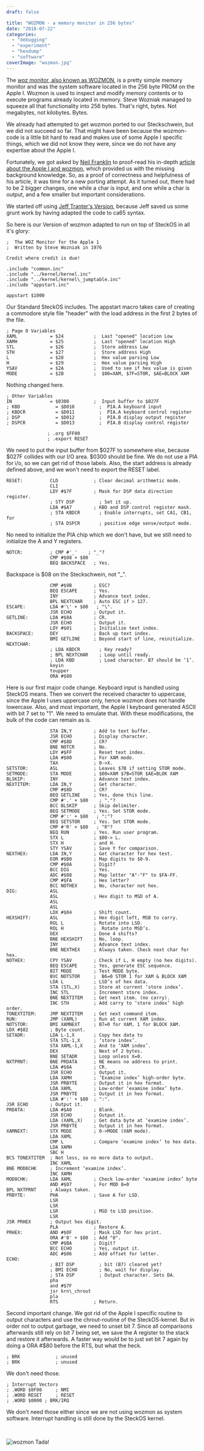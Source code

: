 ```yaml
---
draft: false

title: "WOZMON - a memory monitor in 256 bytes"
date: "2018-07-22"
categories: 
  - "debugging"
  - "experiment"
  - "hexdump"
  - "software"
coverImage: "wozmon.jpg"
---
```


The [woz monitor, also known as WOZMON](https://www.sbprojects.net/projects/apple1/wozmon.php), is a pretty simple memory monitor and was the system software located in the 256 byte PROM on the Apple I. Wozmon is used to inspect and modify memory contents or to execute programs already located in memory. Steve Wozniak managed to squeeze all that functionality into 256 bytes. That's right, bytes. Not megabytes, not kilobytes. Bytes.

We already had attempted to get wozmon ported to our Steckschwein, but we did not succeed so far. That might have been because the wozmon-code is a little bit hard to read and makes use of some Apple I specific things, which we did not know they were, since we do not have any expertise about the Apple I.

Fortunately, we got asked by [Neil Franklin](http://neil.franklin.ch) to proof-read his in-depth [article about the Apple I and wozmon](http://neil.franklin.ch/Info_Texts/Apple_1_Hardware_und_Software.html), which provided us with the missing background knowledge. So, as a proof of correctness and helpfulness of his article, it was time for a new porting attempt. As it turned out, there had to be 2 bigger changes, one while a char is input, and one while a char is output, and a few smaller but important considerations.

We started off using [Jeff Tranter's Version](https://github.com/jefftranter/6502/tree/master/asm/wozmon), because Jeff saved us some grunt work by having adapted the code to ca65 syntax.

So here is our Version of wozmon adapted to run on top of SteckOS in all it's glory:

```
;  The WOZ Monitor for the Apple 1
;  Written by Steve Wozniak in 1976

Credit where credit is due!

.include "common.inc"
.include "../kernel/kernel.inc"
.include "../kernel/kernel\_jumptable.inc"
.include "appstart.inc"

appstart $1000
```

Our Standard SteckOS includes. The appstart macro takes care of creating a commodore style file "header" with the load address in the first 2 bytes of the file.

```
; Page 0 Variables
XAML            = $24           ;  Last "opened" location Low
XAMH            = $25           ;  Last "opened" location High
STL             = $26           ;  Store address Low
STH             = $27           ;  Store address High
L               = $28           ;  Hex value parsing Low
H               = $29           ;  Hex value parsing High
YSAV            = $2A           ;  Used to see if hex value is given
MODE            = $2B           ;  $00=XAM, $7F=STOR, $AE=BLOCK XAM
```

Nothing changed here.

```
; Other Variables
IN              = $0300         ;  Input buffer to $027F
; KBD             = $D010         ;  PIA.A keyboard input
; KBDCR           = $D011         ;  PIA.A keyboard control register
; DSP             = $D012         ;  PIA.B display output register
; DSPCR           = $D013         ;  PIA.B display control register

               ; .org $FF00
               ; .export RESET
```

We need to put the input buffer from $027F to somewhere else, because $027F collides with our I/O area. $0300 should be fine. We do not use a PIA for i/o, so we can get rid of those labels. Also, the start address is already defined above, and we won't need to export the RESET label.

```
RESET:          CLD             ; Clear decimal arithmetic mode.
                CLI
                LDY #$7F        ; Mask for DSP data direction register.
                ; STY DSP         ; Set it up.
                LDA #$A7        ; KBD and DSP control register mask.
                ; STA KBDCR       ; Enable interrupts, set CA1, CB1, for
                ; STA DSPCR       ; positive edge sense/output mode.

```

No need to initialize the PIA chip which we don't have, but we still need to initialize the A and Y registers.

```
NOTCR:          ; CMP #'_'    ; "_"?
                CMP #$08 + $80
                BEQ BACKSPACE   ; Yes.
```

Backspace is $08 on the Steckschwein, not "_".

```
                CMP #$9B        ; ESC?
                BEQ ESCAPE      ; Yes.
                INY             ; Advance text index.
                BPL NEXTCHAR    ; Auto ESC if > 127.
ESCAPE:         LDA #'\' + $80   ; "\".
                JSR ECHO        ; Output it.
GETLINE:        LDA #$8A        ; CR.
                JSR ECHO        ; Output it.
                LDY #$01        ; Initialize text index.
BACKSPACE:      DEY             ; Back up text index.
                BMI GETLINE     ; Beyond start of line, reinitialize.
NEXTCHAR:
                ; LDA KBDCR       ; Key ready?
                ; BPL NEXTCHAR    ; Loop until ready.
                ; LDA KBD         ; Load character. B7 should be ‘1’.
                keyin
                toupper
                ORA #$80
```

Here is our first major code change. Keyboard input is handled using SteckOS means. Then we convert the received character to uppercase, since the Apple I uses uppercase only, hence wozmon does not handle lowercase. Also, and most important, the Apple I keyboard generated ASCII with bit 7 set to "1". We need to emulate that. With these modifications, the bulk of the code can remain as is.

```
                STA IN,Y        ; Add to text buffer.
                JSR ECHO        ; Display character.
                CMP #$8D        ; CR?
                BNE NOTCR       ; No.
                LDY #$FF        ; Reset text index.
                LDA #$00        ; For XAM mode.
                TAX             ; 0->X.
SETSTOR:        ASL             ; Leaves $7B if setting STOR mode.
SETMODE:        STA MODE        ; $00=XAM $7B=STOR $AE=BLOK XAM
BLSKIP:         INY             ; Advance text index.
NEXTITEM:       LDA IN,Y        ; Get character.
                CMP #$8D        ; CR?
                BEQ GETLINE     ; Yes, done this line.
                CMP #'.' + $80    ; "."?
                BCC BLSKIP      ; Skip delimiter.
                BEQ SETMODE     ; Yes. Set STOR mode.
                CMP #':' + $80   ; ":"?
                BEQ SETSTOR     ; Yes. Set STOR mode.
                CMP #'R' + $80   ; "R"?
                BEQ RUN         ; Yes. Run user program.
                STX L           ; $00-> L.
                STX H           ; and H.
                STY YSAV        ; Save Y for comparison.
NEXTHEX:        LDA IN,Y        ; Get character for hex test.
                EOR #$B0        ; Map digits to $0-9.
                CMP #$0A        ; Digit?
                BCC DIG         ; Yes.
                ADC #$88        ; Map letter "A"-"F" to $FA-FF.
                CMP #$FA        ; Hex letter?
                BCC NOTHEX      ; No, character not hex.
DIG:            ASL
                ASL             ; Hex digit to MSD of A.
                ASL
                ASL
                LDX #$04        ; Shift count.
HEXSHIFT:       ASL             ; Hex digit left, MSB to carry.
                ROL L           ; Rotate into LSD.
                ROL H           ;  Rotate into MSD’s.
                DEX             ; Done 4 shifts?
                BNE HEXSHIFT    ; No, loop.
                INY             ; Advance text index.
                BNE NEXTHEX     ; Always taken. Check next char for hex.
NOTHEX:         CPY YSAV        ; Check if L, H empty (no hex digits).
                BEQ ESCAPE      ; Yes, generate ESC sequence.
                BIT MODE        ; Test MODE byte.
                BVC NOTSTOR     ;  B6=0 STOR 1 for XAM & BLOCK XAM
                LDA L           ; LSD’s of hex data.
                STA (STL,X)     ; Store at current ‘store index’.
                INC STL         ; Increment store index.
                BNE NEXTITEM    ; Get next item. (no carry).
                INC STH         ; Add carry to ‘store index’ high order.
TONEXTITEM:     JMP NEXTITEM    ; Get next command item.
RUN:            JMP (XAML)      ; Run at current XAM index.
NOTSTOR:        BMI XAMNEXT     ; B7=0 for XAM, 1 for BLOCK XAM.
LDX #$02        ; Byte count.
SETADR:         LDA L-1,X       ; Copy hex data to
                STA STL-1,X     ; ‘store index’.
                STA XAML-1,X    ; And to ‘XAM index’.
                DEX             ; Next of 2 bytes.
                BNE SETADR      ; Loop unless X=0.
NXTPRNT:        BNE PRDATA      ; NE means no address to print.
                LDA #$8A        ; CR.
                JSR ECHO        ; Output it.
                LDA XAMH        ; ‘Examine index’ high-order byte.
                JSR PRBYTE      ; Output it in hex format.
                LDA XAML        ; Low-order ‘examine index’ byte.
                JSR PRBYTE      ; Output it in hex format.
                LDA #':' + $80  ; ":".
JSR ECHO        ; Output it.
PRDATA:         LDA #$A0        ; Blank.
                JSR ECHO        ; Output it.
                LDA (XAML,X)    ; Get data byte at ‘examine index’.
                JSR PRBYTE      ; Output it in hex format.
XAMNEXT:        STX MODE        ; 0->MODE (XAM mode).
                LDA XAML
                CMP L           ; Compare ‘examine index’ to hex data.
                LDA XAMH
                SBC H
BCS TONEXTITEM  ; Not less, so no more data to output.
                INC XAML
BNE MOD8CHK     ; Increment ‘examine index’.
                INC XAMH
MOD8CHK:        LDA XAML        ; Check low-order ‘examine index’ byte
                AND #$07        ; For MOD 8=0
BPL NXTPRNT     ; Always taken.
PRBYTE:         PHA             ; Save A for LSD.
                LSR
                LSR
                LSR             ; MSD to LSD position.
                LSR
JSR PRHEX       ; Output hex digit.
                PLA             ; Restore A.
PRHEX:          AND #$0F        ; Mask LSD for hex print.
                ORA #'0' + $80  ; Add "0".
                CMP #$BA        ; Digit?
                BCC ECHO        ; Yes, output it.
                ADC #$06        ; Add offset for letter.
ECHO:
                ; BIT DSP         ; bit (B7) cleared yet?
                ; BMI ECHO        ; No, wait for display.
                ; STA DSP         ; Output character. Sets DA.
                pha
                and #$7F
                jsr krn\_chrout
                pla
                RTS             ; Return.
```

Second important change. We got rid of the Apple I specific routine to output characters and use the chrout-routine of the SteckOS-kernel. But in order not to output garbage, we need to unset bit 7. Since all comparisons afterwards still rely on bit 7 being set, we save the A register to the stack and restore it afterwards. A faster way would be to just set bit 7 again by doing a ORA #$80 before the RTS, but what the heck.

```
; BRK             ; unused
; BRK             ; unused
```

We don't need those.

```
; Interrupt Vectors
; .WORD $0F00     ; NMI
; .WORD RESET     ; RESET
; .WORD $0000 ; BRK/IRQ
```

We don't need those either since we are not using wozmon as system software. Interrupt handling is still done by the SteckOS kernel.

 

![wozmon](images/wozmon.jpg) Tada!
